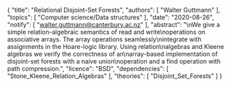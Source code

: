 {
    "title": "Relational Disjoint-Set Forests",
    "authors": [
        "Walter Guttmann"
    ],
    "topics": [
        "Computer science/Data structures"
    ],
    "date": "2020-08-26",
    "notify": [
        "walter.guttmann@canterbury.ac.nz"
    ],
    "abstract": "\nWe give a simple relation-algebraic semantics of read and write\noperations on associative arrays. The array operations seamlessly\nintegrate with assignments in the Hoare-logic library. Using relation\nalgebras and Kleene algebras we verify the correctness of an\narray-based implementation of disjoint-set forests with a naive union\noperation and a find operation with path compression.",
    "licence": "BSD",
    "dependencies": [
        "Stone_Kleene_Relation_Algebras"
    ],
    "theories": [
        "Disjoint_Set_Forests"
    ]
}